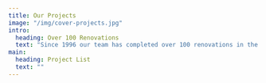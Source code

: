 ```yaml
---
title: Our Projects
image: "/img/cover-projects.jpg"
intro: 
  heading: Over 100 Renovations
  text: "Since 1996 our team has completed over 100 renovations in the hospitality industry. Take a look below at some of our work."
main:
  heading: Project List
  text: ""
---
```

